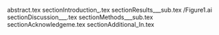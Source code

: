 abstract.tex
sectionIntroduction_.tex
sectionResults___sub.tex
/Figure1.ai
sectionDiscussion___.tex
sectionMethods___sub.tex
sectionAcknowledgeme.tex
sectionAdditional_In.tex

